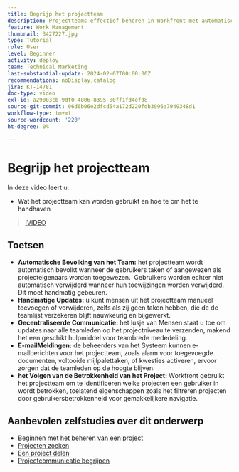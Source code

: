 ```yaml
---
title: Begrijp het projectteam
description: Projectteams effectief beheren in Workfront met automatische teampopulatie, handmatige updates, gecentraliseerde communicatie, e-mailmeldingen en het bijhouden van projectbetrokkenheid voor gestroomlijnde samenwerking.
feature: Work Management
thumbnail: 3427227.jpg
type: Tutorial
role: User
level: Beginner
activity: deploy
team: Technical Marketing
last-substantial-update: 2024-02-07T00:00:00Z
recommendations: noDisplay,catalog
jira: KT-14781
doc-type: video
exl-id: a29003cb-9df0-4806-8395-80ff1fd4efd8
source-git-commit: 06d6b06e2dfcd54a172d220fdb3996a7949348d1
workflow-type: tm+mt
source-wordcount: '220'
ht-degree: 0%

---
```


# Begrijp het projectteam

In deze video leert u:

* Wat het projectteam kan worden gebruikt en hoe te om het te handhaven

>[!VIDEO](https://video.tv.adobe.com/v/3427227/?quality=12&learn=on&enablevpops)

## Toetsen

* **Automatische Bevolking van het Team:** het projectteam wordt automatisch bevolkt wanneer de gebruikers taken of aangewezen als projecteigenaars worden toegewezen. &#x200B; Gebruikers worden echter niet automatisch verwijderd wanneer hun toewijzingen worden verwijderd. Dit moet handmatig gebeuren. &#x200B;
* **Handmatige Updates:** u kunt mensen uit het projectteam manueel toevoegen of verwijderen, zelfs als zij geen taken hebben, die de de teamlijst verzekeren blijft nauwkeurig en bijgewerkt. &#x200B;
* **Gecentraliseerde Communicatie:** het lusje van Mensen staat u toe om updates naar alle teamleden op het projectniveau te verzenden, makend het een geschikt hulpmiddel voor teambrede mededeling. &#x200B;
* **E-mailMeldingen:** de beheerders van het Systeem kunnen e-mailberichten voor het projectteam, zoals alarm voor toegevoegde documenten, voltooide mijlpalettaken, of kwesties activeren, ervoor zorgen dat de teamleden op de hoogte blijven. &#x200B;
* **het Volgen van de Betrokkenheid van het Project:** Workfront gebruikt het projectteam om te identificeren welke projecten een gebruiker in wordt betrokken, toelatend eigenschappen zoals het filtreren projecten door gebruikersbetrokkenheid voor gemakkelijkere navigatie. &#x200B;

## Aanbevolen zelfstudies over dit onderwerp

* [Beginnen met het beheren van een project](/help/manage-work/projects/getting-started-manage-a-project.md)
* [Projecten zoeken](/help/manage-work/projects/find-projects.md)
* [Een project delen](/help/manage-work/projects/share-a-project.md)
* [Projectcommunicatie begrijpen](/help/manage-work/projects/understand-project-communication.md)
